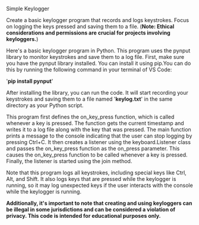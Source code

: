 Simple Keylogger

Create a basic keylogger program that records and logs keystrokes. 
Focus on logging the keys pressed and saving them to a file. 
(**Note: Ethical considerations and permissions are crucial for projects involving keyloggers.**)

Here's a basic keylogger program in Python. This program uses the pynput library to monitor keystrokes and save them to a log file.
First, make sure you have the pynput library installed. You can install it using pip.You can do this by running the following command in your terminal of VS Code:

'**pip install pynput**'

After installing the library, you can run the code. It will start recording your keystrokes and saving them to a file named '**keylog.txt**' in the same directory as your Python script.

This program first defines the on_key_press function, which is called whenever a key is pressed. 
The function gets the current timestamp and writes it to a log file along with the key that was pressed.
The main function prints a message to the console indicating that the user can stop logging by pressing Ctrl+C. 
It then creates a listener using the keyboard.Listener class and passes the on_key_press function as the on_press parameter. 
This causes the on_key_press function to be called whenever a key is pressed. Finally, the listener is started using the join method.

Note that this program logs all keystrokes, including special keys like Ctrl, Alt, and Shift. 
It also logs keys that are pressed while the keylogger is running, so it may log unexpected keys if the user interacts with the console while the keylogger is running.

**Additionally, it's important to note that creating and using keyloggers can be illegal in some jurisdictions and can be considered a violation of privacy. 
This code is intended for educational purposes only.**
